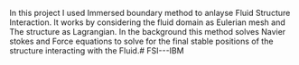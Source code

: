 In this project I used Immersed boundary method to anlayse Fluid Structure Interaction. It works by considering the fluid domain as Eulerian mesh and The structure as Lagrangian. In the background this method solves Navier stokes and Force equations to solve for the final stable positions of the structure interacting with the Fluid.# FSI---IBM

